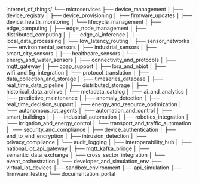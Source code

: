 internet_of_things/
└── microservices
    ├── device_management
    │   ├── device_registry
    │   ├── device_provisioning
    │   ├── firmware_updates
    │   ├── device_health_monitoring
    │   └── lifecycle_management
    │
    ├── edge_computing
    │   ├── edge_node_management
    │   ├── distributed_computing
    │   ├── edge_ai_inference
    │   ├── local_data_processing
    │   └── low_latency_routing
    │
    ├── sensor_networks
    │   ├── environmental_sensors
    │   ├── industrial_sensors
    │   ├── smart_city_sensors
    │   ├── healthcare_sensors
    │   └── energy_and_water_sensors
    │
    ├── connectivity_and_protocols
    │   ├── mqtt_gateway
    │   ├── coap_support
    │   ├── lora_and_nbiot
    │   ├── wifi_and_5g_integration
    │   └── protocol_translation
    │
    ├── data_collection_and_storage
    │   ├── timeseries_database
    │   ├── real_time_data_pipeline
    │   ├── distributed_storage
    │   ├── historical_data_archive
    │   └── metadata_catalog
    │
    ├── ai_and_analytics
    │   ├── predictive_maintenance
    │   ├── anomaly_detection
    │   ├── real_time_decision_support
    │   ├── energy_and_resource_optimization
    │   └── autonomous_iot_agents
    │
    ├── automation_and_control
    │   ├── smart_buildings
    │   ├── industrial_automation
    │   ├── robotics_integration
    │   ├── irrigation_and_energy_control
    │   └── transport_and_traffic_automation
    │
    ├── security_and_compliance
    │   ├── device_authentication
    │   ├── end_to_end_encryption
    │   ├── intrusion_detection
    │   ├── privacy_compliance
    │   └── audit_logging
    │
    ├── interoperability_hub
    │   ├── national_iot_api_gateway
    │   ├── mqtt_kafka_bridge
    │   ├── semantic_data_exchange
    │   ├── cross_sector_integration
    │   └── event_orchestration
    │
    └── developer_and_simulation_env
        ├── virtual_iot_devices
        ├── sandbox_environment
        ├── api_simulation
        ├── firmware_testing
        └── documentation_portal
